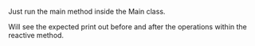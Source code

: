 
Just run the main method inside the Main class. 

Will see the expected print out before and after the operations within the reactive method. 